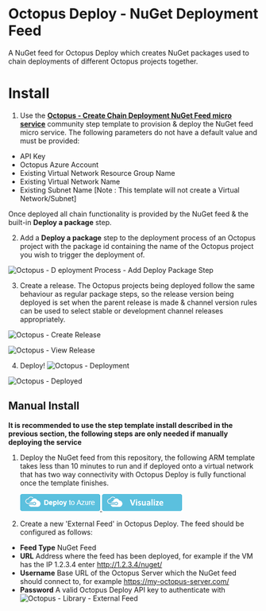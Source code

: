 # Octopus Deploy - NuGet Deployment Feed
A NuGet feed for Octopus Deploy which creates NuGet packages used to chain deployments of different Octopus projects together.

# Install
1. Use the **[Octopus - Create Chain Deployment NuGet Feed micro service](https://github.com/OctopusDeploy/Library/pull/582)** community step template to provision & deploy the NuGet feed micro service. The following parameters do not have a default value and must be provided:
- API Key
- Octopus Azure Account
- Existing Virtual Network Resource Group Name
- Existing Virtual Network Name
- Existing Subnet Name
[Note : This template will not create a Virtual Network/Subnet]

Once deployed all chain functionality is provided by the NuGet feed & the built-in **Deploy a package** step.

2. Add a **Deploy a package** step to the deployment process of an Octopus project with the package id containing the name of the Octopus project you wish to trigger the deployment of. 

![Octopus - D eployment Process - Add Deploy Package Step](/Images/package-step.png)

3. Create a release. The Octopus projects being deployed follow the same behaviour as regular package steps, so the release version being deployed is set when the parent release is made & channel version rules can be used to select stable or development channel releases appropriately.

![Octopus - Create Release](/Images/create-release.png)

![Octopus - View Release](/Images/release-page.png)

4. Deploy!
![Octopus - Deployment](/Images/deploy.png)

![Octopus - Deployed](/Images/deployed.png)

## Manual Install

**It is recommended to use the step template install described in the previous section, the following steps are only needed if manually deploying the service** 

1. Deploy the NuGet feed from this repository, the following ARM template takes less than 10 minutes to run and if deployed onto a virtual network that has two way connectivity with Octopus Deploy is fully functional once the template finishes.

    <a href="https://portal.azure.com/#create/Microsoft.Template/uri/https%3A%2F%2Fraw.githubusercontent.com%2Fpaulmarsy%2FOctopusNuGetDeploymentFeed%2Fmaster%2FProvisioning%2Ftemplate.json" target="_blank">
    <img src="https://raw.githubusercontent.com/Azure/azure-quickstart-templates/master/1-CONTRIBUTION-GUIDE/images/deploytoazure.png"/>
    </a>
    <a href="http://armviz.io/#/?load=https%3A%2F%2Fraw.githubusercontent.com%2Fpaulmarsy%2FOctopusNuGetDeploymentFeed%2Fmaster%2FProvisioning%2Ftemplate.json" target="_blank">
    <img src="https://raw.githubusercontent.com/Azure/azure-quickstart-templates/master/1-CONTRIBUTION-GUIDE/images/visualizebutton.png"/>
    </a>

2. Create a new 'External Feed' in Octopus Deploy. The feed should be configured as follows:
  * **Feed Type** NuGet Feed
  * **URL** Address where the feed has been deployed, for example if the VM has the IP 1.2.3.4 enter http://1.2.3.4/nuget/
  * **Username** Base URL of the Octopus Server which the NuGet feed should connect to, for example https://my-octopus-server.com/
  * **Password** A valid Octopus Deploy API key to authenticate with
![Octopus - Library - External Feed](/Images/external-feed.png)
